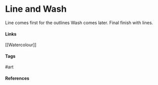 # Line and Wash
Line comes first for the outlines
Wash comes later.
Final finish with lines.

#### Links
[[Watercolour]]
#### Tags
#art
#### References